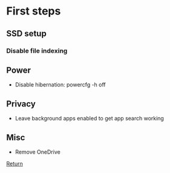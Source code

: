 # First steps

## SSD setup

### Disable file indexing

## Power

- Disable hibernation: powercfg -h off

## Privacy

- Leave background apps enabled to get app search working

## Misc

- Remove OneDrive


[Return](https://acharluk.github.io/Computer-setup)